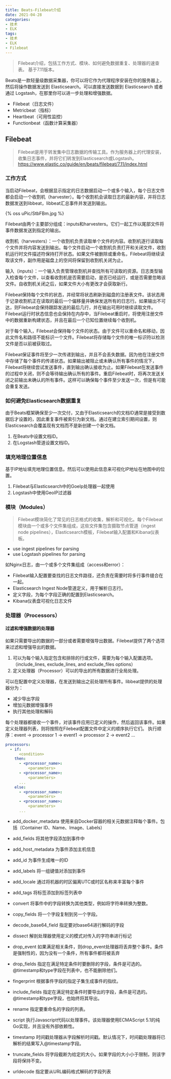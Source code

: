 ```yaml
---
title: Beats-Filebeat介绍
date: 2021-04-28
categories:
- 技术
- ELK
tags:
- 技术
- ELK
- Filebeat
---
```


> Filebeat介绍，包括工作方式、模块、如何避免数据重复、处理器的速查表。
 基于7.11版本。
<!-- more -->
Beats是一款轻量级数据采集器，你可以将它作为代理程序安装在你的服务器上，然后将操作数据发送到 Elasticsearch。可以直接发送数据到 Elasticsearch 或者通过 Logstash，在那里你可以进一步处理和增强数据。
* Filebeat（日志文件）
* Metricbeat（指标）
* Heartbeat（可用性监控）
* Functionbeat（函数计算采集器）

## Filebeat
> Filebeat是用于转发集中日志数据的传输工具。作为服务器上的代理安装，收集日志事件，并将它们转发到Elasticsearch或Logstash。
https://www.elastic.co/guide/en/beats/filebeat/7.11/index.html

### 工作方式
当启动Filebeat，会根据显示指定的日志数据启动一个或多个输入，每个日志文件都会启动一个收割机（harvester）。每个收割机会读取日志的最新内容，并将日志数据发送到libbeat，libbeat汇总事件并发送到输出。

{% oss uPic/StbFBm.jpg %}

Filebeat由两个主要部分组成：inputs和harvesters。它们一起工作以尾部文件将事件数据发送到指定的输出。

收割机（harvesters）：一个收割机负责读取单个文件的内容。收割机逐行读取每个文件并将内容发送到输出。每个文件启动一个收割机负责打开和关闭文件，收割机运行时文件描述符保持打开状态。如果文件被删除或重命名，Filebeat将继续读取该文件，副作用是磁盘上的空间将保留到收割机关闭为止。

输入（inputs）：一个输入负责管理收割机并查找所有可读取的资源。日志类型输入检查每个文件，以查看收割机是否需要启动，是否已经运行，或是否需要忽略该文件。自收割机关闭之后，如果文件大小有更改才会获取新行。

Filebeat保持每个文件的状态，并经常将状态刷新到磁盘的注册表文件。该状态用于记录收割机正在读取的最后一个偏移量并确保发送所有的日志行。如果输出不可达，则Filebeat会保持跟踪发送的最后几行，并在输出可用时继续读取文件。Filebeat运行时状态信息也会保持在内存中，当Filebeat重启时，将使用注册文件中的数据重新构建状态，并且在最后一个已知位置继续每个收割机。

对于每个输入，Filebeat会保持每个文件的状态。由于文件可以重命名和移动，因此文件名和路径不能标识一个文件。Filebeat将存储每个文件的唯一标识符以检测文件是否以前被获取过。

Filebeat保证事件将至少一次传递到输出，并且不会丢失数据。因为他在注册文件中存储了每个事件的传递状态。如果输出被阻止或未确认所有事件的情况下，Filebeat将继续尝试发送事件，直到输出确认接收为止。如果Filebeat在发送事件的过程中关闭，则不会等待输出确认所有的事件。重启Filebeat时，将再次发送关闭之前输出未确认的所有事件。这样可以确保每个事件至少发送一次，但是有可能会重复发送。

### 如何避免Elasticsearch数据重复
由于Beats框架确保至少一次交付，又由于Elasticsearch的文档ID通常是接受到数据后才设置的，因此重复事件被索引为新文档。通过在建立索引期间设置，则Elasticsearch会覆盖现有文档而不是新创建一个新文档。
1. 在Beats中设置文档ID。
2. 在Logstash管道设置文档ID。

### 填充地理位置信息
基于IP地址填充地理位置信息。然后可以使用此信息来可视化IP地址在地图中的位置。
1. Filebeat与Elasticsearch中的GoeIp处理器一起使用
2. Logstash中使用GeoIP过滤器

### 模块（Modules）
> Filebeat模块简化了常见的日志格式的收集，解析和可视化。每个Filebeat模块由一个或多个文件集组成，这些文件集包含摄取节点管道（ingest node pipelines），Elasticsearch模板，Filebeat输入配置和Kibana仪表板。
* use ingest pipelines for parsing
* use Logstash pipelines for parsing

如Nginx日志，由一个或多个文件集组成（access和error）：
* Filebeat输入配置要查找的日志文件路径，还负责在需要时将多行事件缝合在一起。
* Elasticsearch Ingest Node管道定义，用于解析日志行。
* 定义字段，为每个字段正确的配置到Elasticsearch。
* Kibana仪表盘可视化日志文件

### 处理器（Processors）
#### 过滤和增强数据的处理器
如果只需要导出的数据的一部分或者需要增强导出数据。Filebeat提供了两个选项来过滤和增强导出的数据。

1. 可以为每个输入指定包含和排除的行或文件，需要为每个输入配置选项。（include_lines, exclude_lines, and exclude_files options）
2. 定义处理器（Processor）可以的导出的所有数据进行全局处理。

可以在配置中定义处理器，在发送到输出之前处理所有事件。libbeat提供的处理器分为：
* 减少导出字段
* 增加元数据增强事件
* 执行其他处理和解码

每个处理器都接收一个事件，对该事件应用已定义的操作，然后返回该事件。如果定义处理器列表，则将按照在Filebeat配置文件中定义的顺序执行它们。
执行顺序：event -> processor 1 -> event1 -> processor 2 -> event2 ...

```yaml
processors:
  - if:
      <condition>
    then: 
      - <processor_name>:
          <parameters>
      - <processor_name>:
          <parameters>
      ...
    else: 
      - <processor_name>:
          <parameters>
      - <processor_name>:
          <parameters>
      ...
```

* add_docker_metadata
使用来自Docker容器的相关元数据注释每个事件。包括（Container ID、Name、Image、Labels）

* add_fields
将其他字段添加到事件中

* add_host_metadata
为事件添加主机信息

* add_id
为事件生成唯一的ID

* add_labels
将一组键值对添加到事件

* add_locale
通过将机器的时区偏离UTC或时区名称来丰富每个事件

* add_tags
将标签添加到标签列表中

* convert
将事件中的字段转换为其他类型，例如将字符串转换为整数。

* copy_fields
将一个字段复制到另一个字段。

* decode_base64_field
指定要对base64进行解码的字段

* dissect
解剖处理器使用定义的模式对传入的字符串进行标记

* drop_event
如果满足相关条件，则drop_event处理器将丢弃整个事件。条件是强制性的，因为没有一个条件，所有事件都将被丢弃

* drop_fields
指定在满足特定条件时要删除的字段，条件是可选的。@timestamp和type字段在列表中，也不能删除他们。

* fingerprint
根据事件字段的指定子集生成事件的指纹。

* include_fields
指定在满足特定条件时要导出的字段，条件是可选的。@timestamp和type字段，也始终将其导出。

* rename
指定要重命名的字段的列表。

* script
执行Javascript代码以处理事件。该处理器使用ECMAScript 5.1的纯Go实现，并且没有外部依赖性。

* timestamp
时间戳处理器从字段解析时间戳。默认情况下，时间戳处理器将已解析的结果写入@timestamp字段。

* truncate_fields
将字段截断为给定的大小。如果字段的大小小于限制，则该字段将保持不变。

* urldecode
指定要从URL编码格式解码的字段列表